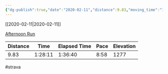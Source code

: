```yaml
---
{"dg-publish":true,"date":"2020-02-11","distance":9.83,"moving_time":"1:28:11","elapsed_time":"1:36:40","pace":"8:58","total_elevation_gain":1277,"url":"https://www.strava.com/activities/3092230324","permalink":"/01-personal/strava/2020-02-11-afternoon-run/","dgPassFrontmatter":true}
---
```



[[2020-02-11\|2020-02-11]]

[Afternoon Run](https://www.strava.com/activities/3092230324)

| Distance | Time    | Elapsed Time | Pace | Elevation |
| -------- | ------- | ------------ | ---- | --------- |
| 9.83     | 1:28:11 | 1:36:40      | 8:58 | 1277      |




#strava
